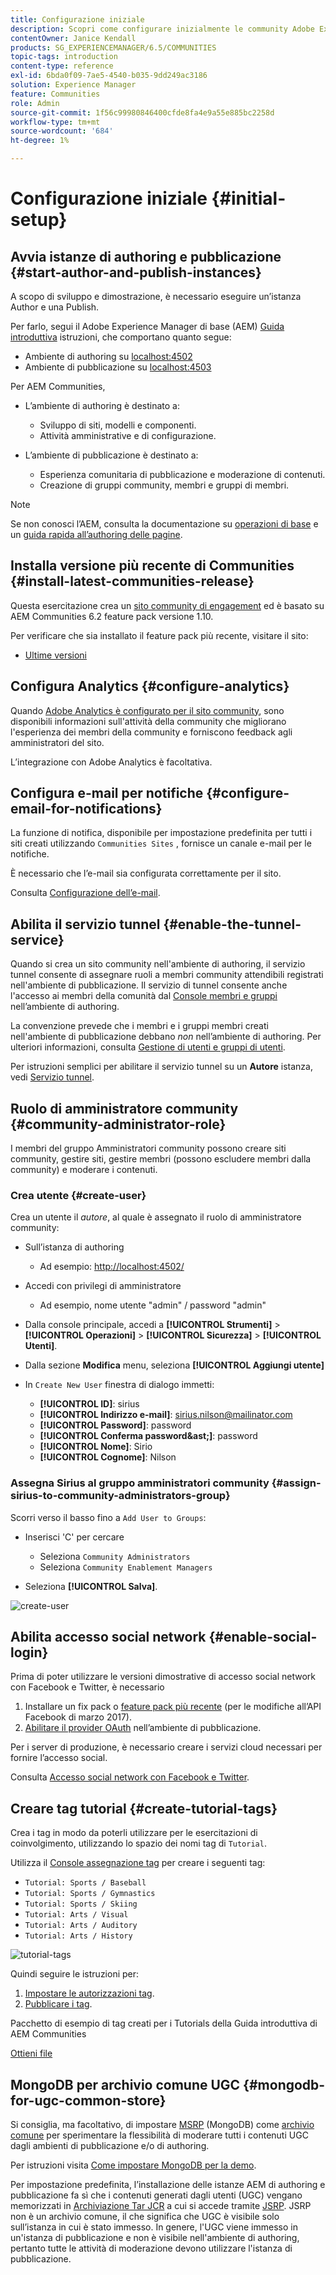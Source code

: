 ```yaml
---
title: Configurazione iniziale
description: Scopri come configurare inizialmente le community Adobe Experience Manager.
contentOwner: Janice Kendall
products: SG_EXPERIENCEMANAGER/6.5/COMMUNITIES
topic-tags: introduction
content-type: reference
exl-id: 6bda0f09-7ae5-4540-b035-9dd249ac3186
solution: Experience Manager
feature: Communities
role: Admin
source-git-commit: 1f56c99980846400cfde8fa4e9a55e885bc2258d
workflow-type: tm+mt
source-wordcount: '684'
ht-degree: 1%

---
```


# Configurazione iniziale {#initial-setup}

## Avvia istanze di authoring e pubblicazione {#start-author-and-publish-instances}

A scopo di sviluppo e dimostrazione, è necessario eseguire un’istanza Author e una Publish.

Per farlo, segui il Adobe Experience Manager di base (AEM) [Guida introduttiva](../../help/sites-deploying/deploy.md#getting-started) istruzioni, che comportano quanto segue:

* Ambiente di authoring su [localhost:4502](http://localhost:4502/)
* Ambiente di pubblicazione su [localhost:4503](http://localhost:4503/)

Per AEM Communities,

* L’ambiente di authoring è destinato a:

   * Sviluppo di siti, modelli e componenti.
   * Attività amministrative e di configurazione.

* L’ambiente di pubblicazione è destinato a:

   * Esperienza comunitaria di pubblicazione e moderazione di contenuti.
   * Creazione di gruppi community, membri e gruppi di membri.

>[!NOTE]
>
>Se non conosci l’AEM, consulta la documentazione su [operazioni di base](../../help/sites-authoring/basic-handling.md) e un [guida rapida all’authoring delle pagine](../../help/sites-authoring/qg-page-authoring.md).

## Installa versione più recente di Communities {#install-latest-communities-release}

Questa esercitazione crea un [sito community di engagement](overview.md#engagement-community) ed è basato su AEM Communities 6.2 feature pack versione 1.10.

Per verificare che sia installato il feature pack più recente, visitare il sito:

* [Ultime versioni](deploy-communities.md#latest-releases)

## Configura Analytics {#configure-analytics}

Quando [Adobe Analytics è configurato per il sito community](analytics.md), sono disponibili informazioni sull&#39;attività della community che migliorano l&#39;esperienza dei membri della community e forniscono feedback agli amministratori del sito.

L’integrazione con Adobe Analytics è facoltativa.

## Configura e-mail per notifiche {#configure-email-for-notifications}

La funzione di notifica, disponibile per impostazione predefinita per tutti i siti creati utilizzando `Communities Sites` , fornisce un canale e-mail per le notifiche.

È necessario che l’e-mail sia configurata correttamente per il sito.

Consulta [Configurazione dell’e-mail](email.md).

## Abilita il servizio tunnel {#enable-the-tunnel-service}

Quando si crea un sito community nell&#39;ambiente di authoring, il servizio tunnel consente di assegnare ruoli a membri community attendibili registrati nell&#39;ambiente di pubblicazione. Il servizio di tunnel consente anche l&#39;accesso ai membri della comunità dal [Console membri e gruppi](members.md) nell’ambiente di authoring.

La convenzione prevede che i membri e i gruppi membri creati nell&#39;ambiente di pubblicazione debbano *non* nell’ambiente di authoring. Per ulteriori informazioni, consulta [Gestione di utenti e gruppi di utenti](users.md).

Per istruzioni semplici per abilitare il servizio tunnel su un **Autore** istanza, vedi [Servizio tunnel](deploy-communities.md#tunnel-service-on-author).

## Ruolo di amministratore community {#community-administrator-role}

I membri del gruppo Amministratori community possono creare siti community, gestire siti, gestire membri (possono escludere membri dalla community) e moderare i contenuti.

### Crea utente {#create-user}

Crea un utente il *autore*, al quale è assegnato il ruolo di amministratore community:

* Sull’istanza di authoring

   * Ad esempio: [http://localhost:4502/](http://localhost:4503/)

* Accedi con privilegi di amministratore

   * Ad esempio, nome utente &quot;admin&quot; / password &quot;admin&quot;

* Dalla console principale, accedi a **[!UICONTROL Strumenti]** > **[!UICONTROL Operazioni]** > **[!UICONTROL Sicurezza]** > **[!UICONTROL Utenti]**.
* Dalla sezione **Modifica** menu, seleziona **[!UICONTROL Aggiungi utente]**

* In `Create New User` finestra di dialogo immetti:

   * **[!UICONTROL ID]**: sirius
   * **[!UICONTROL Indirizzo e-mail]**: sirius.nilson@mailinator.com
   * **[!UICONTROL Password]**: password
   * **[!UICONTROL Conferma password&amp;ast;]**: password
   * **[!UICONTROL Nome]**: Sirio
   * **[!UICONTROL Cognome]**: Nilson

### Assegna Sirius al gruppo amministratori community {#assign-sirius-to-community-administrators-group}

Scorri verso il basso fino a `Add User to Groups`:

* Inserisci &#39;C&#39; per cercare

   * Seleziona `Community Administrators`
   * Seleziona `Community Enablement Managers`

* Seleziona **[!UICONTROL Salva]**.

![create-user](assets/create-user.png)

## Abilita accesso social network {#enable-social-login}

Prima di poter utilizzare le versioni dimostrative di accesso social network con Facebook e Twitter, è necessario

1. Installare un fix pack o [feature pack più recente](deploy-communities.md#latestfeaturepack) (per le modifiche all’API Facebook di marzo 2017).
1. [Abilitare il provider OAuth](social-login.md#adobe-granite-oauth-authentication-handler) nell’ambiente di pubblicazione.

Per i server di produzione, è necessario creare i servizi cloud necessari per fornire l’accesso social.

Consulta [Accesso social network con Facebook e Twitter](social-login.md).

## Creare tag tutorial {#create-tutorial-tags}

Crea i tag in modo da poterli utilizzare per le esercitazioni di coinvolgimento, utilizzando lo spazio dei nomi tag di `Tutorial`.

Utilizza il [Console assegnazione tag](../../help/sites-administering/tags.md#tagging-console) per creare i seguenti tag:

* `Tutorial: Sports / Baseball`
* `Tutorial: Sports / Gymnastics`
* `Tutorial: Sports / Skiing`
* `Tutorial: Arts / Visual`
* `Tutorial: Arts / Auditory`
* `Tutorial: Arts / History`

![tutorial-tags](assets/tutorial-tags.png)

Quindi seguire le istruzioni per:

1. [Impostare le autorizzazioni tag](../../help/sites-administering/tags.md#setting-tag-permissions).
1. [Pubblicare i tag](../../help/sites-administering/tags.md#publishing-tags).

Pacchetto di esempio di tag creati per i Tutorials della Guida introduttiva di AEM Communities

[Ottieni file](assets/tutorial_tags-v63.zip)

## MongoDB per archivio comune UGC {#mongodb-for-ugc-common-store}

Si consiglia, ma facoltativo, di impostare [MSRP](msrp.md) (MongoDB) come [archivio comune](working-with-srp.md) per sperimentare la flessibilità di moderare tutti i contenuti UGC dagli ambienti di pubblicazione e/o di authoring.

Per istruzioni visita [Come impostare MongoDB per la demo](demo-mongo.md).

Per impostazione predefinita, l’installazione delle istanze AEM di authoring e pubblicazione fa sì che i contenuti generati dagli utenti (UGC) vengano memorizzati in [Archiviazione Tar JCR](../../help/sites-deploying/platform.md) a cui si accede tramite [JSRP](jsrp.md). JSRP non è un archivio comune, il che significa che UGC è visibile solo sull’istanza in cui è stato immesso. In genere, l&#39;UGC viene immesso in un&#39;istanza di pubblicazione e non è visibile nell&#39;ambiente di authoring, pertanto tutte le attività di moderazione devono utilizzare l&#39;istanza di pubblicazione.
